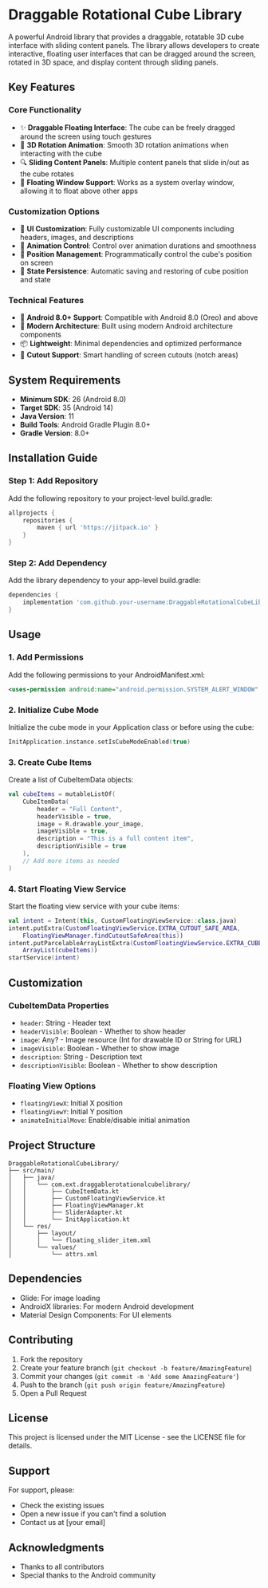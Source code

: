 # Draggable Rotational Cube Library

A powerful Android library that provides a draggable, rotatable 3D cube interface with sliding content panels. The library allows developers to create interactive, floating user interfaces that can be dragged around the screen, rotated in 3D space, and display content through sliding panels.

## Key Features

### Core Functionality
- ✨ **Draggable Floating Interface**: The cube can be freely dragged around the screen using touch gestures
- 🔄 **3D Rotation Animation**: Smooth 3D rotation animations when interacting with the cube
- 🔍 **Sliding Content Panels**: Multiple content panels that slide in/out as the cube rotates
- 📱 **Floating Window Support**: Works as a system overlay window, allowing it to float above other apps

### Customization Options
- 🎨 **UI Customization**: Fully customizable UI components including headers, images, and descriptions
- 🔄 **Animation Control**: Control over animation durations and smoothness
- 📱 **Position Management**: Programmatically control the cube's position on screen
- 🔧 **State Persistence**: Automatic saving and restoring of cube position and state

### Technical Features
- 📱 **Android 8.0+ Support**: Compatible with Android 8.0 (Oreo) and above
- 🔧 **Modern Architecture**: Built using modern Android architecture components
- 📦 **Lightweight**: Minimal dependencies and optimized performance
- 📱 **Cutout Support**: Smart handling of screen cutouts (notch areas)

## System Requirements

- **Minimum SDK**: 26 (Android 8.0)
- **Target SDK**: 35 (Android 14)
- **Java Version**: 11
- **Build Tools**: Android Gradle Plugin 8.0+
- **Gradle Version**: 8.0+

## Installation Guide

### Step 1: Add Repository
Add the following repository to your project-level build.gradle:

```gradle
allprojects {
    repositories {
        maven { url 'https://jitpack.io' }
    }
}
```

### Step 2: Add Dependency
Add the library dependency to your app-level build.gradle:

```gradle
dependencies {
    implementation 'com.github.your-username:DraggableRotationalCubeLibrary:1.0.0'
}
```

## Usage

### 1. Add Permissions
Add the following permissions to your AndroidManifest.xml:

```xml
<uses-permission android:name="android.permission.SYSTEM_ALERT_WINDOW" />
```

### 2. Initialize Cube Mode
Initialize the cube mode in your Application class or before using the cube:

```kotlin
InitApplication.instance.setIsCubeModeEnabled(true)
```

### 3. Create Cube Items
Create a list of CubeItemData objects:

```kotlin
val cubeItems = mutableListOf(
    CubeItemData(
        header = "Full Content",
        headerVisible = true,
        image = R.drawable.your_image,
        imageVisible = true,
        description = "This is a full content item",
        descriptionVisible = true
    ),
    // Add more items as needed
)
```

### 4. Start Floating View Service
Start the floating view service with your cube items:

```kotlin
val intent = Intent(this, CustomFloatingViewService::class.java)
intent.putExtra(CustomFloatingViewService.EXTRA_CUTOUT_SAFE_AREA, 
    FloatingViewManager.findCutoutSafeArea(this))
intent.putParcelableArrayListExtra(CustomFloatingViewService.EXTRA_CUBE_DATA, 
    ArrayList(cubeItems))
startService(intent)
```

## Customization

### CubeItemData Properties

- `header`: String - Header text
- `headerVisible`: Boolean - Whether to show header
- `image`: Any? - Image resource (Int for drawable ID or String for URL)
- `imageVisible`: Boolean - Whether to show image
- `description`: String - Description text
- `descriptionVisible`: Boolean - Whether to show description

### Floating View Options

- `floatingViewX`: Initial X position
- `floatingViewY`: Initial Y position
- `animateInitialMove`: Enable/disable initial animation

## Project Structure

```
DraggableRotationalCubeLibrary/
├── src/main/
│   ├── java/
│   │   └── com.ext.draggablerotationalcubelibrary/
│   │       ├── CubeItemData.kt
│   │       ├── CustomFloatingViewService.kt
│   │       ├── FloatingViewManager.kt
│   │       ├── SliderAdapter.kt
│   │       └── InitApplication.kt
│   └── res/
│       ├── layout/
│       │   └── floating_slider_item.xml
│       └── values/
│           └── attrs.xml
```

## Dependencies

- Glide: For image loading
- AndroidX libraries: For modern Android development
- Material Design Components: For UI elements

## Contributing

1. Fork the repository
2. Create your feature branch (`git checkout -b feature/AmazingFeature`)
3. Commit your changes (`git commit -m 'Add some AmazingFeature'`)
4. Push to the branch (`git push origin feature/AmazingFeature`)
5. Open a Pull Request

## License

This project is licensed under the MIT License - see the LICENSE file for details.

## Support

For support, please:
- Check the existing issues
- Open a new issue if you can't find a solution
- Contact us at [your email]

## Acknowledgments

- Thanks to all contributors
- Special thanks to the Android community
